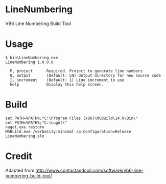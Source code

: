 # LineNumbering
VB6 Line Numbering Build Tool

# Usage
```
$ bin\LineNumbering.exe
LineNumbering 1.0.0.0

  P, project      Required. Project to generate line numbers
  O, output       (Default: LN) Output directory for new source code
  I, increment    (Default: 1) Line increment to use
  help            Display this help screen.
```
# Build 
```
set PATH=%PATH%;"C:\Program Files (x86)\MSBuild\14.0\Bin\"
set PATH=%PATH%;"C:\nuget\"
nuget.exe restore
MSBuild.exe /verbosity:minimal /p:Configuration=Release LineNumbering.sln
```
# Credit
Adapted from http://www.contactandcoil.com/software/vb6-line-numbering-build-tool/
